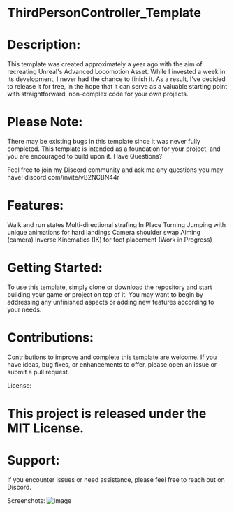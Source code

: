 # ThirdPersonController_Template

# Description:

This template was created approximately a year ago with the aim of recreating Unreal's Advanced Locomotion Asset. While I invested a week in its development, I never had the chance to finish it. As a result, I've decided to release it for free, in the hope that it can serve as a valuable starting point with straightforward, non-complex code for your own projects.

# Please Note:

There may be existing bugs in this template since it was never fully completed.
This template is intended as a foundation for your project, and you are encouraged to build upon it.
Have Questions?

Feel free to join my Discord community and ask me any questions you may have!
discord.com/invite/vB2NCBN44r

# Features:

Walk and run states
Multi-directional strafing
In Place Turning
Jumping with unique animations for hard landings
Camera shoulder swap
Aiming (camera)
Inverse Kinematics (IK) for foot placement (Work in Progress)

# Getting Started:

To use this template, simply clone or download the repository and start building your game or project on top of it. You may want to begin by addressing any unfinished aspects or adding new features according to your needs.

# Contributions:

Contributions to improve and complete this template are welcome. If you have ideas, bug fixes, or enhancements to offer, please open an issue or submit a pull request.

License:

# This project is released under the MIT License.

# Support:

If you encounter issues or need assistance, please feel free to reach out on Discord.

Screenshots:
![image](https://github.com/AlexRak2/ThirdPersonController_Template/assets/56671393/c1a68e6a-a41d-4694-a793-8b4759f202c3)
